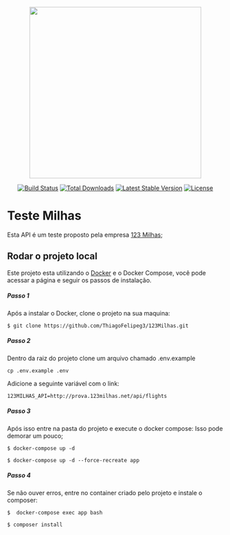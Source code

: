 <p align="center"><img src="https://res.cloudinary.com/dtfbvvkyp/image/upload/v1566331377/laravel-logolockup-cmyk-red.svg" width="400"></p>

<p align="center">
<a href="https://travis-ci.org/laravel/framework"><img src="https://travis-ci.org/laravel/framework.svg" alt="Build Status"></a>
<a href="https://packagist.org/packages/laravel/framework"><img src="https://poser.pugx.org/laravel/framework/d/total.svg" alt="Total Downloads"></a>
<a href="https://packagist.org/packages/laravel/framework"><img src="https://poser.pugx.org/laravel/framework/v/stable.svg" alt="Latest Stable Version"></a>
<a href="https://packagist.org/packages/laravel/framework"><img src="https://poser.pugx.org/laravel/framework/license.svg" alt="License"></a>
</p>

# Teste Milhas

Esta API é um teste proposto pela empresa [123 Milhas](https://123milhas.com/);

## Rodar o projeto local

Este projeto esta utilizando o [Docker](https://www.docker.com/get-started) e o Docker Compose, você pode acessar a página e seguir os passos de instalação.

##### Passo 1
Após a instalar o Docker, clone o projeto na sua maquina:

```
$ git clone https://github.com/ThiagoFelipeg3/123Milhas.git
```

##### Passo 2

Dentro da raiz do projeto clone um arquivo chamado .env.example

```
cp .env.example .env
```
Adicione a seguinte variável com o link:
```
123MILHAS_API=http://prova.123milhas.net/api/flights
```

##### Passo 3
Após isso entre na pasta do projeto e execute o docker compose:
Isso pode demorar um pouco;

```
$ docker-compose up -d
```

```
$ docker-compose up -d --force-recreate app
```

##### Passo 4
Se não ouver erros, entre no container criado pelo projeto e instale o composer:

```
$  docker-compose exec app bash
```

```
$ composer install
```

